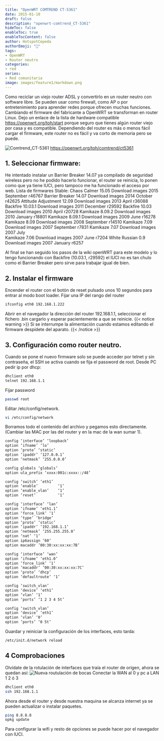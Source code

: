 ```yaml
---
title: "OpenWRT COMTREND CT-5361"
date: 2015-01-10
draft: false
description: "openwrt-comtrend_CT-5361"
hideToc: false
enableToc: true
enableTocContent: false
author: HotspotCepeda 
authorEmoji: "🗻"
tags:
- OpenWRT
- Router neutro
categories:
- red
series:
- Red comunitaria
image: images/feature1/markdown.png
---
```

Como reciclar un viejo router ADSL y convertirlo en un router neutro con software libre. Se pueden usar como firewall, como AP o por entretenimiento para aprender redes porque ofrecen muchas funciones. 
Cambiando el firmware del fabricante a OpenWRT se transforman en router Linux. Dejo un enlace de la lista de hardware compatible https://openwrt.org/toh/start porque seguro que tienes algún router viejo por casa y es compatible. Dependiendo del router es más o menos fácil cargar el firmware, este router no es fácil y va corto de memoria pero se puede.

![Comtrend_CT-5361](/gallery/red/CT-5361.png)
https://openwrt.org/toh/comtrend/ct5361

<!--more-->
## 1. Seleccionar firmware:
He intentado instalar un Barrier Breaker 14.07 ya compilado de seguridad wireless pero no he podido hacerlo funcionar, el router se reinicia, lo ponen como que ya tiene lUCI, pero tampoco me ha funcionado el acceso por web.
Lista de firmwares Stable:
Chaos Calmer 15.05	Download images	2015 September	r46767
Barrier Breaker 14.07	Download images	2014 October	r42625
Attitude Adjustment 12.09	Download images	2013 April	r36088
Backfire 10.03.1	Download images	2011 December	r29592
Backfire 10.03	Download images	2010 April	r20728
Kamikaze 8.09.2	Download images	2010 January	r18801
Kamikaze 8.09.1	Download images	2009 June	r16278
Kamikaze 8.09	Download images	2008 September	r14510
Kamikaze 7.09	Download images	2007 September	r7831
Kamikaze 7.07	Download images	2007 July	
Kamikaze 7.06	Download images	2007 June	r7204
White Russian 0.9	Download images	2007 January	r6257

Al final se han seguido los pasos de la wiki openWRT para este modelo y lo tengo funcionando con Backfire (10.03.1, r29592) el lUCI no es tan chulo como el Barrier Breaker pero sirve para trabajar igual de bien.
## 2. Instalar el firmware
Encender el router con el botón de reset pulsado unos 10 segundos para entrar al modo boot loader.
Fijar una IP del rango del router 
``` bash
ifconfig eth0 192.168.1.222
```
Abrir en el navegador la dirección del router 192.168.1.1, seleccionar el fichero .bin cargarlo y esperar pacientemente a que se reinicie.
{{< notice warning >}}
Si se interrumpe la alimentación cuando estamos editando el firmware despídete del aparato.
{{< /notice >}}
## 3. Configuración como router neutro.
Cuando se pone el nuevo firmware solo se puede acceder por telnet y sin contraseña, el SSH se activa cuando se fija el password de root.
Desde PC pedir ip por dhcp:
``` bash
dhclient eth0
telnet 192.168.1.1
```
Fijar password
``` bash
passwd root
```
Editar /etc/config/network.
``` bash
vi /etc/config/network
```
Borramos todo el contenido del archivo y pegamos esto directamente. (Cambiar las MAC por las del router y en la mac de la wan sumar 1).
``` bash
config ‘interface’ ‘loopback’
option ‘ifname’ ‘lo’
option ‘proto’ ‘static’
option ‘ipaddr’ ‘127.0.0.1’
option ‘netmask’ ‘255.0.0.0’

config globals ‘globals’
option ula_prefix ‘xxxx:001c:xxxx::/48’

config ‘switch’ ‘eth1’
option ‘enable’         ‘1’
option ‘enable_vlan’    ‘1’
option ‘reset’          ‘1’

config ‘interface’ ‘lan’
option ‘ifname’ ‘eth1.1’
option ‘force_link’ ‘1’
option ‘type’ ‘bridge’
option ‘proto’ ‘static’
option ‘ipaddr’ ‘192.168.1.1’
option ‘netmask’ ‘255.255.255.0’
option ‘nat’ ‘1’
option ip6assign ’60’
option macaddr ’00:30:xx:xx:xx:7B’

config ‘interface’ ‘wan’
option ‘ifname’ ‘eth1.0’
option ‘force_link’ ‘1’
option ‘macaddr’ ’00:30:xx:xx:xx:7C’
option ‘proto’ ‘dhcp’
option ‘defaultroute’ ‘1’

config ‘switch_vlan’
option ‘device’ ‘eth1’
option ‘vlan’ ‘1’
option ‘ports’ ‘1 2 3 4 5t’

config ‘switch_vlan’
option ‘device’ ‘eth1’
option ‘vlan’ ‘0’
option ‘ports’ ‘0 5t’
```
Guardar y reiniciar la configuración de los interfaces, esto tarda:
``` bash
/etc/init.d/network reload
```
## 4 Comprobaciones
Olvídate de la rotulación de interfaces que traía el router de origen, ahora se quedan así:
![Nueva routulación de bocas](/gallery/red/bocas.PNG)
Conectar la WAN al 0 y pc a LAN 1 2 ó 3
``` bash
dhclient eth0
ssh 192.168.1.1
```
Ahora desde el router y desde nuestra maquina se alcanza internet ya se pueden actualizar o instalar paquetes.
``` bash
ping 8.8.8.8
opkg update
```
Para configurar la wifi y resto de opciones se puede hacer por el navegador con lUCI.



